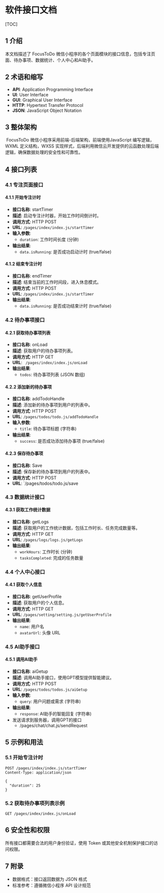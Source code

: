 # 软件接口文档

[TOC]

## 1 介绍

本文档描述了 FocusToDo 微信小程序的各个页面模块的接口信息，包括专注页面、待办事项、数据统计、个人中心和AI助手。

## 2 术语和缩写

- **API**: Application Programming Interface
- **UI**: User Interface
- **GUI**: Graphical User Interface
- **HTTP**: Hypertext Transfer Protocol
- **JSON**: JavaScript Object Notation

## 3 整体架构

​	FocusToDo 微信小程序采用前端-后端架构，前端使用JavaScript 编写逻辑，WXML 定义结构，WXSS 实现样式，后端利用微信云开发提供的云函数处理后端逻辑，确保数据处理的安全性和可靠性。

## 4 接口列表

### 4.1 专注页面接口

#### 4.1.1 开始专注计时

- **接口名称**: startTimer
- **描述**: 启动专注计时器，开始工作时间倒计时。
- **调用方式**: HTTP POST
- **URL**: `/pages/index/index.js/startTimer`
- **输入参数**:
  - `duration`: 工作时间长度 (分钟)
- **输出结果**:
  - `data.isRunning`: 是否成功启动计时 (true/false)

#### 4.1.2 结束专注计时

- **接口名称**: endTimer
- **描述**: 结束当前的工作时间段，进入休息模式。
- **调用方式**: HTTP POST
- **URL**: `/pages/index/index.js/startTimer`
- **输出结果**:
  - `data.isRunning`: 是否成功结束计时 (true/false)

### 4.2 待办事项接口

#### 4.2.1 获取待办事项列表

- **接口名称**: onLoad
- **描述**: 获取用户的待办事项列表。
- **调用方式**: HTTP GET
- **URL**: ` /pages/index/index.js/onLoad`
- **输出结果**:
  - `todos`: 待办事项列表 (JSON 数组)

#### 4.2.2 添加新的待办事项

- **接口名称**: addTodoHandle
- **描述**: 添加新的待办事项到用户的列表中。
- **调用方式**: HTTP POST
- **URL**: `/pages/todos/todo.js/addTodoHandle`
- **输入参数**:
  - `title`: 待办事项标题 (字符串)
- **输出结果**:
  - `success`: 是否成功添加待办事项 (true/false)

#### 4.2.3 保存待办事项

- **接口名称**: Save
- **描述**: 保存新的待办事项到用户的列表中。
- **调用方式**: HTTP POST
- **URL**: `/pages/todos/todo.js/save

### 4.3 数据统计接口

#### 4.3.1 获取工作统计数据

- **接口名称**: getLogs
- **描述**: 获取用户的工作统计数据，包括工作时长、任务完成数量等。
- **调用方式**: HTTP GET
- **URL**: `/pages/logs/logs.js/getLogs`
- **输出结果**:
  - `workHours`: 工作时长 (分钟)
  - `tasksCompleted`: 完成的任务数量

### 4.4 个人中心接口

#### 4.4.1 获取个人信息

- **接口名称**: getUserProfile
- **描述**: 获取用户的个人信息。
- **调用方式**: HTTP GET
- **URL**: `/pages/setting/setting.js/getUserProfile`
- **输出结果**:
  - `name`: 用户名
  - `avatarUrl`: 头像 URL

### 4.5 AI助手接口

#### 4.5.1 调用AI助手

- **接口名称**: aiGetup
- **描述**: 调用AI助手接口，使用GPT模型提供智能建议。
- **调用方式**: HTTP POST
- **URL**: `/pages/todos/todos.js/aiGetup`
- **输入参数**:
  - `query`: 用户问题或需求 (字符串)
- **输出结果**:
  - `response`: AI助手的智能回复 (字符串)
- 发送请求到服务器，调用GPT的接口
  - /pages/chat/chat.js/sendRequest


## 5 示例和用法

### 5.1 开始专注计时

```http
POST /pages/index/index.js/startTimer
Content-Type: application/json

{
  "duration": 25
}
```

### 5.2 获取待办事项列表示例

```http
GET /pages/index/index.js/onLoad
```

## 6 安全性和权限

所有接口都需要合法的用户身份验证，使用 Token 或其他安全机制保护接口的访问权限。

## 7 附录

- 数据格式：接口返回数据为 JSON 格式
- 标准参考：遵循微信小程序 API 设计规范